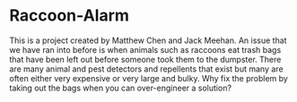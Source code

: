 # Raccoon-Alarm

This is a project created by Matthew Chen and Jack Meehan. An issue that we have ran into before is when animals such as raccoons eat trash bags that have been left out before someone took them to the dumpster. 
There are many animal and pest detectors and repellents that exist but many are often either very expensive or very large and bulky. Why fix the problem by taking out the bags when you can over-engineer a solution?
